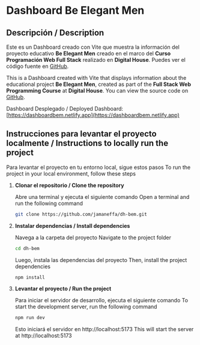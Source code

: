# Dashboard Be Elegant Men

## Descripción / Description

Este es un Dashboard creado con Vite que muestra la información del proyecto educativo **Be Elegant Men** creado en el marco del **Curso Programación Web Full Stack** realizado en **Digital House**. Puedes ver el código fuente en [GitHub](https://github.com/jamaneffa/dh-bem.git).

This is a Dashboard created with Vite that displays information about the educational project **Be Elegant Men**, created as part of the **Full Stack Web Programming Course** at **Digital House**. You can view the source code on [GitHub](https://github.com/jamaneffa/dh-bem.git).

Dashboard Desplegado / Deployed Dashboard: [https://dashboardbem.netlify.app](https://dashboardbem.netlify.app)  

## Instrucciones para levantar el proyecto localmente / Instructions to locally run the project

Para levantar el proyecto en tu entorno local, sigue estos pasos
To run the project in your local environment, follow these steps

1. **Clonar el repositorio / Clone the repository**

   Abre una terminal y ejecuta el siguiente comando
   Open a terminal and run the following command

   ```bash
   git clone https://github.com/jamaneffa/dh-bem.git
   ```

2. **Instalar dependencias / Install dependencies**

    Navega a la carpeta del proyecto
    Navigate to the project folder

    ```bash
    cd dh-bem
    ```
    
    Luego, instala las dependencias del proyecto
    Then, install the project dependencies
    
    ```bash
    npm install
    ```

3. **Levantar el proyecto / Run the project**

    Para iniciar el servidor de desarrollo, ejecuta el siguiente comando
    To start the development server, run the following command

    ```bash
    npm run dev
    ```

    Esto iniciará el servidor en http://localhost:5173
    This will start the server at http://localhost:5173